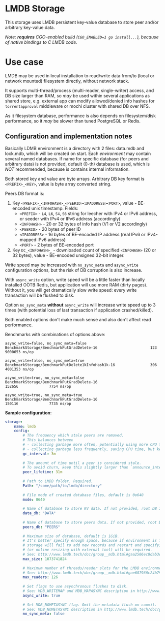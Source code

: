 # LMDB Storage

This storage uses LMDB persistent key-value database to store peer and/or arbitrary key-value data.

_Note:  **requires** CGO-enabled build (`CGO_ENABLED=1 go install...`), 
because of native bindings to C LMDB code._ 

# Use case

LMDB may be used in local installation to read/write data from/to (local or network mounted) 
filesystem directly, without network stack. 

It supports multi-thread/process (multi-reader, single-writer) access, and DB size larger than RAM,
so *may* be used within several applications as shared store, e.g. external app can modify allowed/denied 
info hashes for `torrentapproval` middleware or mochi cluster with shared DB over NFS.

As it filesystem database, performance is also depends on filesystem/disk performance, so it *may*
be slower than tuned PostgreSQL or Redis.

## Configuration and implementation notes

Basically LDMB environment is a directory with 2 files: data.mdb and lock.mdb, which will be created on start.
Each *environment* may contain several named databases. If name for specific database (for peers and arbitrary data) 
is not provided, default (0-th) database is used, which is *NOT* recommended, because is contains internal information.

Both stored key and value are byte arrays.
Arbitrary DB key format is `<PREFIX>_<KEY>`, value is byte array converted string.

Peers DB format is:

1. Key `<PREFIX>_<INFOHASH>_<PEERID><IPADDRESS><PORT>`, value - BE-encoded unix timestamp. 
Fields: 
   * `<PREFIX>` - `L4`, `L6`, `S4`, `S6` string for leecher with IPv4 or IPv6 address, or seeder with IPv4 or IPv6 address (accordingly)
   * `<INFOHASH>` - 20 or 32 bytes of info hash (V1 or V2 accordingly)
   * `<PEERID>` - 20 bytes of peer ID
   * `<IPADDRESS>` - 16 bytes of BE-encoded IP address (real IPv6 or IPv4-mapped IPv6 address)
   * `<PORT>` - 2 bytes of BE-encoded port
2. Key `DC_<INFOHASH>_` - downloaded count of specified `<INFOHASH>` (20 or 32 bytes), value - BE-encoded unsigned 32-bit integer.

Write speed may be increased with `no_sync_meta` and `async_write` configuration options,
but the risk of DB corruption is also increase.

With `async_write` option, write speed will be a little faster than locally installed OOTB Redis,
but application will use more RAM (dirty pages).
Without it, you will get dramatically slow write speed: every write transaction will be flushed to disk.

Option `no_sync_meta` **without** `async_write` will increase write speed up to 3 times
(with potential loss of last transaction if application crashed/killed).

Both enabled options don't make much sense and also don't affect read performance.

Benchmarks with combinations of options above:

```
async_write=false, no_sync_meta=false
BenchmarkStorage/BenchmarkPutGradDelete-16                        123                 9000653 ns/op

async_write=false, no_sync_meta=true
BenchmarkStorage/BenchmarkPutDelete1kInfoHash1k-16                306                 4001353 ns/op

async_write=true, no_sync_meta=false
BenchmarkStorage/BenchmarkPutGradDelete-16                        152656              7754 ns/op

async_write=true, no_sync_meta=true
BenchmarkStorage/BenchmarkPutGradDelete-16                        150116              7735 ns/op
```

**Sample configuration:**

```yaml
storage:
    name: lmdb
    config:
        # The frequency which stale peers are removed.
        # This balances between
        # - collecting garbage more often, potentially using more CPU time, but potentially using less memory (lower value)
        # - collecting garbage less frequently, saving CPU time, but keeping old peers long, thus using more memory (higher value).
        gc_interval: 3m
    
        # The amount of time until a peer is considered stale.
        # To avoid churn, keep this slightly larger than `announce_interval`
        peer_lifetime: 31m
    
        # Path to LMDB folder. Required.
        Path: "/some/path/to/lmdb/directory"
    
        # File mode of created database files, default is 0o640
        mode: 0640
    
        # Name of database to store KV data. If not provided, root DB is used (not recommended)
        data_db: "DATA"
    
        # Name of database to store peers data. If not provided, root DB is used (not recommended)
        peers_db: "PEERS"
    
        # Maximum size of database, default is 1GiB.
        # It's better specify enough space, because if environment is full, 
        # storage will fail to add new records and restart and specifying larger size 
        # (or online resizing with external tool) will be required.
        # See: http://www.lmdb.tech/doc/group__mdb.html#gaa2506ec8dab3d969b0e609cd82e619e5
        max_size: 1073741824
    
        # Maximum number of threads/reader slots for the LMDB environment, default is 126.
        # See: http://www.lmdb.tech/doc/group__mdb.html#gae687966c24b790630be2a41573fe40e2
        max_readers: 126
    
        # Set flags to use asynchronous flushes to disk.
        # See: MDB_WRITEMAP and MDB_MAPASYNC description in http://www.lmdb.tech/doc/group__mdb.html#ga32a193c6bf4d7d5c5d579e71f22e9340
        async_write: true
    
        # Set MDB_NOMETASYNC flag. Omit the metadata flush on commit.
        # See: MDB_NOMETASYNC description in http://www.lmdb.tech/doc/group__mdb.html#ga32a193c6bf4d7d5c5d579e71f22e9340
        no_sync_meta: false
```
